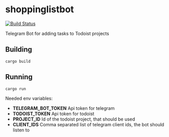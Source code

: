 # shoppinglistbot
[![Build Status](https://travis-ci.org/Nexus87/shoppinglistbot.svg?branch=master)](https://travis-ci.org/Nexus87/shoppinglistbot)

Telegram Bot for adding tasks to Todoist projects

## Building

```
cargo build
```

## Running

```
cargo run
```
Needed env variables:
* **TELEGRAM_BOT_TOKEN** Api token for telegram
* **TODOIST_TOKEN** Api token for todoist
* **PROJECT_ID** Id of the todoist project, that should be used
* **CLIENT_IDS** Comma separated list of telegram client ids, the bot should listen to
